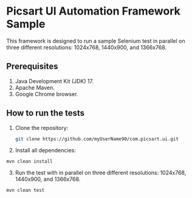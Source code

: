 # Picsart UI Automation Framework Sample

This framework is designed to run a sample Selenium test in parallel on three different resolutions: 1024x768, 1440x900, and 1366x768.

## Prerequisites

1. Java Development Kit (JDK) 17.
2. Apache Maven.
3. Google Chrome browser.


## How to run the tests

1. Clone the repository:
   ```sh
   git clone https://github.com/myUserName90/com.picsart.ui.git

2. Install all dependencies:
  
``mvn clean install``

3. Run the test with in parallel on three different resolutions: 1024x768, 1440x900, and 1366x768.

```mvn clean test```